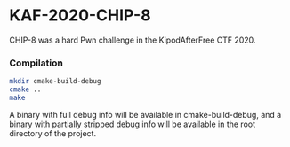 # KAF-2020-CHIP-8

CHIP-8 was a hard Pwn challenge in the KipodAfterFree CTF 2020.

### Compilation

```sh
mkdir cmake-build-debug
cmake ..
make
```

A binary with full debug info will be available in cmake-build-debug, and a binary with partially stripped debug info will be available in the root directory of the project.
